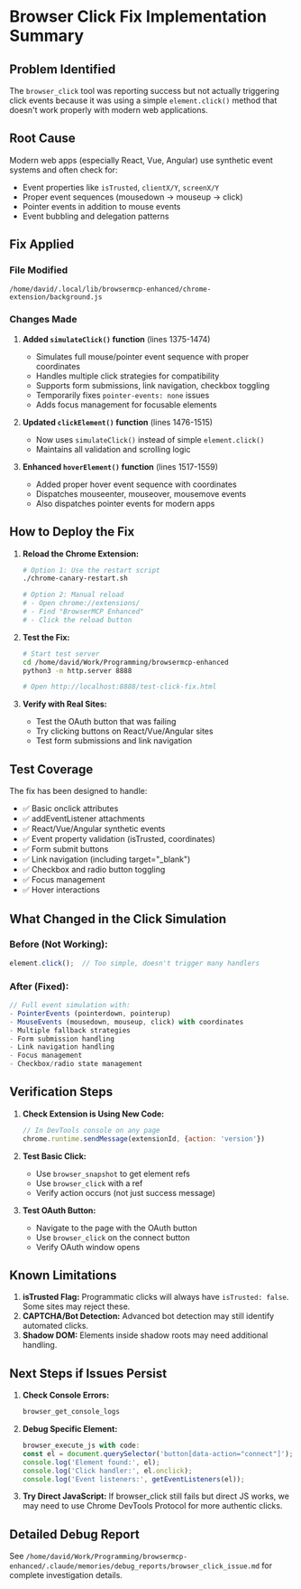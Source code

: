 # Browser Click Fix Implementation Summary

## Problem Identified
The `browser_click` tool was reporting success but not actually triggering click events because it was using a simple `element.click()` method that doesn't work properly with modern web applications.

## Root Cause
Modern web apps (especially React, Vue, Angular) use synthetic event systems and often check for:
- Event properties like `isTrusted`, `clientX/Y`, `screenX/Y`
- Proper event sequences (mousedown → mouseup → click)
- Pointer events in addition to mouse events
- Event bubbling and delegation patterns

## Fix Applied

### File Modified
`/home/david/.local/lib/browsermcp-enhanced/chrome-extension/background.js`

### Changes Made
1. **Added `simulateClick()` function** (lines 1375-1474)
   - Simulates full mouse/pointer event sequence with proper coordinates
   - Handles multiple click strategies for compatibility
   - Supports form submissions, link navigation, checkbox toggling
   - Temporarily fixes `pointer-events: none` issues
   - Adds focus management for focusable elements

2. **Updated `clickElement()` function** (lines 1476-1515)
   - Now uses `simulateClick()` instead of simple `element.click()`
   - Maintains all validation and scrolling logic

3. **Enhanced `hoverElement()` function** (lines 1517-1559)
   - Added proper hover event sequence with coordinates
   - Dispatches mouseenter, mouseover, mousemove events
   - Also dispatches pointer events for modern apps

## How to Deploy the Fix

1. **Reload the Chrome Extension:**
   ```bash
   # Option 1: Use the restart script
   ./chrome-canary-restart.sh
   
   # Option 2: Manual reload
   # - Open chrome://extensions/
   # - Find "BrowserMCP Enhanced"
   # - Click the reload button
   ```

2. **Test the Fix:**
   ```bash
   # Start test server
   cd /home/david/Work/Programming/browsermcp-enhanced
   python3 -m http.server 8888
   
   # Open http://localhost:8888/test-click-fix.html
   ```

3. **Verify with Real Sites:**
   - Test the OAuth button that was failing
   - Try clicking buttons on React/Vue/Angular sites
   - Test form submissions and link navigation

## Test Coverage

The fix has been designed to handle:
- ✅ Basic onclick attributes
- ✅ addEventListener attachments
- ✅ React/Vue/Angular synthetic events
- ✅ Event property validation (isTrusted, coordinates)
- ✅ Form submit buttons
- ✅ Link navigation (including target="_blank")
- ✅ Checkbox and radio button toggling
- ✅ Focus management
- ✅ Hover interactions

## What Changed in the Click Simulation

### Before (Not Working):
```javascript
element.click();  // Too simple, doesn't trigger many handlers
```

### After (Fixed):
```javascript
// Full event simulation with:
- PointerEvents (pointerdown, pointerup)
- MouseEvents (mousedown, mouseup, click) with coordinates
- Multiple fallback strategies
- Form submission handling
- Link navigation handling
- Focus management
- Checkbox/radio state management
```

## Verification Steps

1. **Check Extension is Using New Code:**
   ```javascript
   // In DevTools console on any page
   chrome.runtime.sendMessage(extensionId, {action: 'version'})
   ```

2. **Test Basic Click:**
   - Use `browser_snapshot` to get element refs
   - Use `browser_click` with a ref
   - Verify action occurs (not just success message)

3. **Test OAuth Button:**
   - Navigate to the page with the OAuth button
   - Use `browser_click` on the connect button
   - Verify OAuth window opens

## Known Limitations

1. **isTrusted Flag:** Programmatic clicks will always have `isTrusted: false`. Some sites may reject these.
2. **CAPTCHA/Bot Detection:** Advanced bot detection may still identify automated clicks.
3. **Shadow DOM:** Elements inside shadow roots may need additional handling.

## Next Steps if Issues Persist

1. **Check Console Errors:**
   ```javascript
   browser_get_console_logs
   ```

2. **Debug Specific Element:**
   ```javascript
   browser_execute_js with code:
   const el = document.querySelector('button[data-action="connect"]');
   console.log('Element found:', el);
   console.log('Click handler:', el.onclick);
   console.log('Event listeners:', getEventListeners(el));
   ```

3. **Try Direct JavaScript:**
   If browser_click still fails but direct JS works, we may need to use Chrome DevTools Protocol for more authentic clicks.

## Detailed Debug Report
See `/home/david/Work/Programming/browsermcp-enhanced/.claude/memories/debug_reports/browser_click_issue.md` for complete investigation details.